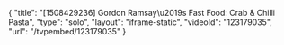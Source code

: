 {
    "title": "[1508429236] Gordon Ramsay\u2019s Fast Food: Crab & Chilli Pasta",
    "type": "solo",
    "layout": "iframe-static",
    "videoId": "123179035",
    "url": "\/tvpembed\/123179035"
}